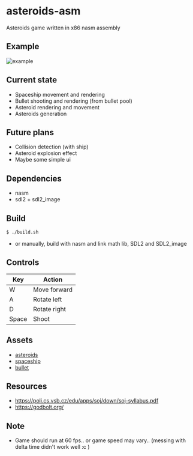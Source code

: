 # asteroids-asm
Asteroids game written in x86 nasm assembly

## Example
![example](examples/asm_example.gif)

## Current state
- Spaceship movement and rendering
- Bullet shooting and rendering (from bullet pool)
- Asteroid rendering and movement
- Asteroids generation

## Future plans
- Collision detection (with ship)
- Asteroid explosion effect
- Maybe some simple ui

## Dependencies
- nasm
- sdl2 + sdl2_image

## Build
```sh
$ ./build.sh
```
- or manually, build with nasm and link math lib, SDL2 and SDL2_image

## Controls
| Key | Action |
| --- | --- |
| W | Move forward |
| A | Rotate left |
| D | Rotate right |
| Space | Shoot |

## Assets
- [asteroids](https://opengameart.org/content/asteroids-pack-2d-diffuse-normal-seamless-animations)
- [spaceship](https://opengameart.org/content/2d-spaceship-sprites-with-engines)
- [bullet](https://opengameart.org/content/bullet-collection-1-m484)

## Resources
- https://poli.cs.vsb.cz/edu/apps/soj/down/soj-syllabus.pdf
- https://godbolt.org/

## Note
- Game should run at 60 fps.. or game speed may vary.. (messing with delta time didn't work well :c )
